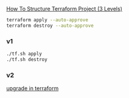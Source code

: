 [How To Structure Terraform Project (3 Levels)](https://youtu.be/nMVXs8VnrF4)

```sh
terraform apply --auto-approve
terraform destroy --auto-approve
```

### v1
```sh
./tf.sh apply
./tf.sh destroy
```

### v2

[upgrade in terraform](https://youtu.be/nMVXs8VnrF4?t=2015)
